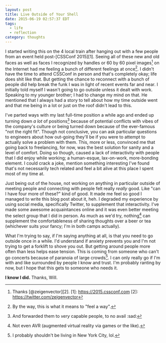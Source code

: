 ```yaml
---
layout: post
title: Live Outside of Your Shell
date: 2015-06-19 02:57:37 EDT
tags:
  - life
  - reflection
category: thoughts
---
```


I started writing this on the 4 local train after hanging out with a few people from
an event held post-[CSSConf 2015][1]. Seeing all of these new and old faces as
well as faces I recognized by handles or 60 by 60 pixel images[^5] on the
Internet had me feeling a bunch of different feelings at once[^1]. I didn't have
the time to attend CSSConf in person and that's completely okay; life does
shit like that. But getting the chance to reconnect with a bunch of people did
help break the funk I was in light of recent events far and near. I initially told
myself I wasn't going to go outside unless it dealt with work. Speaking to my
younger brother; I had to change my mind on that. He mentioned that I always had
a story to tell about how my time outside went and that me being in a lot or
just on the roof didn't lead to this.

I've parted ways with my last full-time position a while ago and ended up turning down
_a lot_ of positions[^2] because of potential conflicts with vibes of the company's
culture or being turned down because of the ever-famous "not the right fit". Though not conclusive, you can ask particular questions to engineers about
how out-going they'll be if you were to attempt to actually solve a problem with
them. This, more or less, convinced me that going back to freelancing, for now,
was the best solution for sanity and a level of comfort. Doing so though,
caused a lack of interactivity with people that I did enjoy while working;
a human-esque, lax-on-work, more-bonding element. I could crack a joke, mention
something interesting I've found that's not necessarily tech related and feel a
bit alive at this place I spent most of my time at.

Just being out of the house, not working on anything in particular outside of
meeting people and connecting with people felt really _really_ good. Like "can I
have four more of these?" kind of good. It made me feel so good I managed to
write this blog post about it, heh. I degraded my experience by using social
media, specifically Twitter, to supplement that interactivity. I've made some
awesome acquaintances online and it was even better meeting the select group
that I did in person. As much as we'd try, nothing[^3] can supplement the
comfortableness of sharing thoughts over a beer or tea (whichever suits your
fancy; I'm in both camps actually).

What I'm trying to say, if I'm saying anything at all, is that you need to go
outside once in a while. I'd understand if anxiety prevents you and I'm not
trying to get a forklift to shove you out. But getting around people more often
than less helps ease tension. This is coming from someone who can't go concerts
because of paranoia of large crowds[^4]. I can only really go if I'm with and
like surrounded by people I know and trust. I'm probably ranting by now, but I
hope that this gets to someone who needs it.

**I know I did.** Thanks, Will.

[^1]: By the way, this is what it means to "feel a way".
[^2]: And forwarded them to _very_ capable people, to no avail :sad:
[^3]: Not even AVR (augmented virtual reality via games or the like).
[^4]: I probably shouldn't be living in New York City, lol.
[^5]: Thanks [@zeigenvector][2].
[1]: https://2015.cssconf.com
[2]: https://twitter.com/zeigenvector

